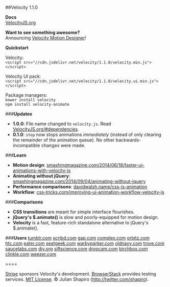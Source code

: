 ##Velocity 1.1.0

**Docs**  
[VelocityJS.org](http://VelocityJS.org)

**Want to see something awesome?**  
Announcing [Velocity Motion Designer](https://twitter.com/Shapiro/status/508392482967928833)!

**Quickstart**  

Velocity:  
`<script src="//cdn.jsdelivr.net/velocity/1.1.0/velocity.min.js"></script>`

Velocity UI pack:  
`<script src="//cdn.jsdelivr.net/velocity/1.1.0/velocity.ui.min.js"></script>`

Package managers:  
`bower install velocity`  
`npm install velocity-animate`  

###**Updates**

- **1.0.0**: File name changed to `velocity.js`. Read [VelocityJS.org/#dependencies](http://VelocityJS.org/#dependencies). 
- **0.1.0**: `stop` now stops animations *immediately* (instead of only clearing the remainder of the animation queue). No other backwards-incompatible changes were made.

###**Learn**

- **Motion design**: [smashingmagazine.com/2014/06/18/faster-ui-animations-with-velocity-js](http://smashingmagazine.com/2014/06/18/faster-ui-animations-with-velocity-js)
- **Animating without jQuery**: [smashingmagazine.com/2014/09/04/animating-without-jquery](http://www.smashingmagazine.com/2014/09/04/animating-without-jquery/)
- **Performance comparisons**: [davidwalsh.name/css-js-animation](http://davidwalsh.name/css-js-animation)
- **Workflow**: [css-tricks.com/improving-ui-animation-workflow-velocity-js](http://css-tricks.com/improving-ui-animation-workflow-velocity-js)

###**Comparisons**

- **CSS transitions** are meant for simple interface flourishes.
- **jQuery's $.animate()** is slow and poorly-equipped for motion design.
- **Velocity** is a fast, feature-rich standalone alternative to jQuery's $.animate().

###**Users**
[tumblr.com](tumblr.com) [scribd.com](scribd.com) [gap.com](gap.com) [complex.com](complex.com) [orbitz.com](orbitz.com) [htc.com](htc.com) [eater.com](eater.com) [seatgeek.com](seatgeek.com) [warbyparker.com](warbyparker.com) [oldnavy.com](oldnavy.com) [trove.com](trove.com) [saucelabs.com](saucelabs.com) [diy.org](diy.org) [siftscience.com](siftscience.com) [dropcam.com](dropcam.com) [birchbox.com](birchbox.com) [clinkle.com](clinkle.com) [weezer.com](weezer.com)

====

[Stripe](https://stripe.com/blog/stripe-open-source-retreat) sponsors Velocity's development. [BrowserStack](browserstack.com) provides testing services.
[MIT License](LICENSE.md). © Julian Shapiro (http://twitter.com/shapiro).
